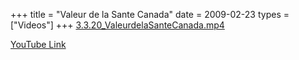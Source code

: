 +++
title = "Valeur de la Sante Canada"
date = 2009-02-23
types = ["Videos"]
+++
[3.3.20\_ValeurdelaSanteCanada.mp4](/files/3.3.20_ValeurdelaSanteCanada.mp4)

[YouTube Link](https://www.youtube.com/watch?v=YOgpbu6vxa4)

